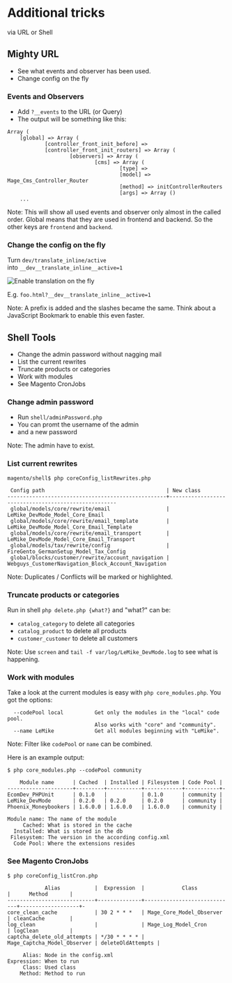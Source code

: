 # Additional tricks

via URL or Shell


## Mighty URL

- See what events and observer has been used.
- Change config on the fly


### Events and Observers

- Add `?__events` to the URL (or Query)
- The output will be something like this:

```
Array (
    [global] => Array (
            [controller_front_init_before] =>
            [controller_front_init_routers] => Array (
                    [observers] => Array (
                            [cms] => Array (
                                    [type] =>
                                    [model] => Mage_Cms_Controller_Router
                                    [method] => initControllerRouters
                                    [args] => Array ()
    ...
```

Note:
This will show all used events and observer only almost in the called order.
Global means that they are used in frontend and backend.
So the other keys are `frontend` and `backend`.


### Change the config on the fly

Turn `dev/translate_inline/active`<br />
into `__dev__translate_inline__active=1`<br />

![Enable translation on the fly](https://f.cloud.github.com/assets/2559177/1100839/8f28f710-178f-11e3-9066-e12f0c587e63.png)

E.g. `foo.html?__dev__translate_inline__active=1`

Note: A prefix is added and the slashes became the same.
Think about a JavaScript Bookmark to enable this even faster.


## Shell Tools

- Change the admin password without nagging mail
- List the current rewrites
- Truncate products or categories
- Work with modules
- See Magento CronJobs


### Change admin password

- Run `shell/adminPassword.php`
- You can promt the username of the admin
- and a new password

Note: The admin have to exist.


### List current rewrites

```
magento/shell$ php coreConfig_listRewrites.php

 Config path                                       | New class
---------------------------------------------------+-----------------------------------------------------
 global/models/core/rewrite/email                  | LeMike_DevMode_Model_Core_Email
 global/models/core/rewrite/email_template         | LeMike_DevMode_Model_Core_Email_Template
 global/models/core/rewrite/email_transport        | LeMike_DevMode_Model_Core_Email_Transport
 global/models/tax/rewrite/config                  | FireGento_GermanSetup_Model_Tax_Config
 global/blocks/customer/rewrite/account_navigation | Webguys_CustomerNavigation_Block_Account_Navigation
```

Note: Duplicates / Conflicts will be marked or highlighted.


### Truncate products or categories

Run in shell `php delete.php {what?}` and "what?" can be:

- `catalog_category` to delete all categories
- `catalog_product` to delete all products
- `customer_customer` to delete all customers

Note:
Use `screen` and `tail -f var/log/LeMike_DevMode.log` to see what is happening.


### Work with modules

Take a look at the current modules is easy with `php core_modules.php`.
You got the options:

```
  --codePool local          Get only the modules in the "local" code pool.
                            Also works with "core" and "community".
  --name LeMike             Get all modules beginning with "LeMike".
```

Note: Filter like `codePool` or `name` can be combined.


Here is an example output:

```
$ php core_modules.php --codePool community

    Module name      | Cached  | Installed | Filesystem | Code Pool |
---------------------+---------+-----------+------------+-----------+-
EcomDev_PHPUnit      | 0.1.0   |           | 0.1.0      | community |
LeMike_DevMode       | 0.2.0   | 0.2.0     | 0.2.0      | community |
Phoenix_Moneybookers | 1.6.0.0 | 1.6.0.0   | 1.6.0.0    | community |

Module name: The name of the module
     Cached: What is stored in the cache
  Installed: What is stored in the db
 Filesystem: The version in the according config.xml
  Code Pool: Where the extensions resides
```


### See Magento CronJobs

```
$ php coreConfig_listCron.php

            Alias           |  Expression  |            Class            |      Method       |
----------------------------+--------------+-----------------------------+-------------------+-
core_clean_cache            | 30 2 * * *   | Mage_Core_Model_Observer    | cleanCache        |
log_clean                   |              | Mage_Log_Model_Cron         | logClean          |
captcha_delete_old_attempts | */30 * * * * | Mage_Captcha_Model_Observer | deleteOldAttempts |

     Alias: Node in the config.xml
Expression: When to run
     Class: Used class
    Method: Method to run
```
